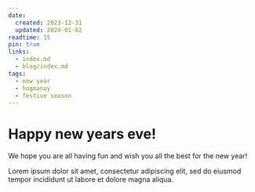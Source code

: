 ```yaml
---
date:
  created: 2023-12-31
  updated: 2024-01-02
readtime: 15
pin: true
links:
  - index.md
  - blog/index.md
tags:
  - new year
  - hogmanay
  - festive season
---
```

# Happy new years eve!

We hope you are all having fun and wish you all the best for the new year!
<!-- more -->

Lorem ipsum dolor sit amet, consectetur adipiscing elit, sed do eiusmod
tempor incididunt ut labore et dolore magna aliqua.
